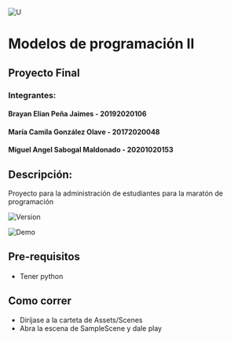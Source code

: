 ![U](https://github.com/darkelian/Tendencias/blob/main/Assets/Images/ui/U.png)
# Modelos de programación II
## Proyecto Final
### Integrantes:

#### Brayan Elian Peña Jaimes - 20192020106
#### María Camila González Olave - 20172020048
#### Miguel Angel Sabogal Maldonado - 20201020153

## Descripción:
Proyecto para la administración de estudiantes para la maratón de programación

![Version](https://img.shields.io/badge/version-1.0.0-blue)

![Demo]()

## Pre-requisitos

- Tener python <img src="https://upload.wikimedia.org/wikipedia/commons/thumb/c/c3/Python-logo-notext.svg/1869px-Python-logo-notext.svg.png" width="15" height="15">

## Como correr
- Diríjase a la carteta de Assets/Scenes
- Abra la escena de SampleScene y dale play
